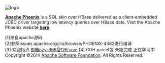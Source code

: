 <!--
Licensed to the Apache Software Foundation (ASF) under one or more
contributor license agreements.  See the NOTICE file distributed with
this work for additional information regarding copyright ownership.
The ASF licenses this file to You under the Apache License, Version 2.0
(the "License"); you may not use this file except in compliance with
the License.  You may obtain a copy of the License at

http://www.apache.org/licenses/LICENSE-2.0

Unless required by applicable law or agreed to in writing, software
distributed under the License is distributed on an "AS IS" BASIS,
WITHOUT WARRANTIES OR CONDITIONS OF ANY KIND, either express or implied.
See the License for the specific language governing permissions and
limitations under the License.
-->



![logo](http://phoenix.apache.org/images/logo.png)

<b>[Apache Phoenix](http://phoenix.apache.org/)</b> is a SQL skin over HBase delivered as a client-embedded JDBC driver targeting low latency queries over HBase data. Visit the Apache Phoenix website <b>[here](http://phoenix.apache.org/)</b>.


[1]来自apache源码 
<br>
[2]参照issues.apache.org/jira/browse/PHOENIX-4462进行编译
<br>
[3]
欢迎指点 邮箱nzy-666@126.com
[4]
CDH parcel包 未能完成 正在学习中
Copyright ©2014 [Apache Software Foundation](http://www.apache.org/). All Rights Reserved. 
